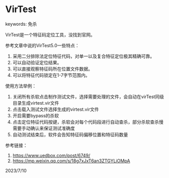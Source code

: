 # VirTest

keywords: 免杀

VirTest是一个特征码定位工具，没找到官网。  

参考文章中说的VirTest5.0一些特点：  
1. 采用二分排除法定位特征代码，对单一以及复合特征定位极其精确可靠。
2. 可以自动验证定位结果。
3. 可以直接观察特征码所在位置文件数据。
4. 可以将特征代码锁定在1-7字节范围内。

使用方法举例：  
1. 关闭所有杀软点击制作测试文件，选择需要处理的文件，会自动在virTest同级目录生成virtest.vir文件
2. 点击载入测试文件选择生成的virtest.vir文件
3. 开启需要bypass的杀软
4. 点击定位特征代码按键，杀软会对每个代码段进行自动查杀，部分杀软查杀慢需要手动确认来保证测试准确度
5. 自动测试结束后，软件会告知特征码偏移位置和特征码数量


参考链接：  
1. https://www.uedbox.com/post/6749/
2. https://mp.weixin.qq.com/s/18g7xJxT6an3ZTGYLiOMpA


2023/7/10  
